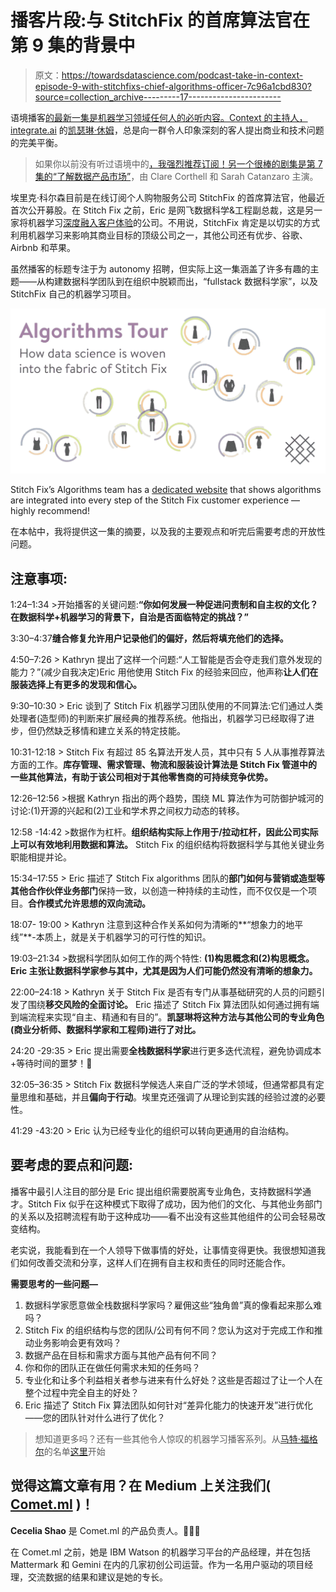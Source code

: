 # 播客片段:与 StitchFix 的首席算法官在第 9 集的背景中

> 原文：<https://towardsdatascience.com/podcast-take-in-context-episode-9-with-stitchfixs-chief-algorithms-officer-7c96a1cbd830?source=collection_archive---------17----------------------->

语境播客[的最新一集是机器学习领域任何人的必听内容。Context 的主持人，](https://www.integrate.ai/podcast/) [integrate.ai](https://medium.com/u/dbf4eb8c5945?source=post_page-----7c96a1cbd830--------------------------------) 的[凯瑟琳·休姆](https://medium.com/u/376d12f93382?source=post_page-----7c96a1cbd830--------------------------------)，总是向一群令人印象深刻的客人提出商业和技术问题的完美平衡。

> 如果你以前没有听过语境中的[，我强烈推荐订阅！另一个很棒的剧集是第 7 集的](https://www.integrate.ai/podcast/)[“了解数据产品市场”](https://www.integrate.ai/podcast/2018/4/29/episode-7-understanding-the-marketplace-for-data-products-with-clare-corthell-sarah-catanzaro)，由 Clare Corthell 和 Sarah Catanzaro 主演。

埃里克·科尔森目前是在线订阅个人购物服务公司 StitchFix 的首席算法官，他最近首次公开募股。在 Stitch Fix 之前，Eric 是网飞数据科学&工程副总裁，这是另一家将机器学习[深度融入客户体验](https://medium.com/netflix-techblog/using-machine-learning-to-improve-streaming-quality-at-netflix-9651263ef09f)的公司。不用说，StitchFix 肯定是以切实的方式利用机器学习来影响其商业目标的顶级公司之一，其他公司还有优步、谷歌、Airbnb 和苹果。

虽然播客的标题专注于为 autonomy 招聘，但实际上这一集涵盖了许多有趣的主题——从构建数据科学团队到在组织中脱颖而出，“fullstack 数据科学家”，以及 StitchFix 自己的机器学习项目。

![](img/e45d5fc827a5465f2f5c3e39d4fbc57c.png)

Stitch Fix’s Algorithms team has a [dedicated website](https://algorithms-tour.stitchfix.com/) that shows algorithms are integrated into every step of the Stitch Fix customer experience — highly recommend!

在本帖中，我将提供这一集的摘要，以及我的主要观点和听完后需要考虑的开放性问题。

## 注意事项:

1:24–1:34 >开始播客的关键问题:**“你如何发展一种促进问责制和自主权的文化？在数据科学+机器学习的背景下，自治是否面临特定的挑战？”**

3:30–4:37**缝合修复允许用户记录他们的偏好，然后将填充他们的选择。**

4:50–7:26 > Kathryn 提出了这样一个问题:“人工智能是否会夺走我们意外发现的能力？”(减少自我决定)Eric 用他使用 Stitch Fix 的经验来回应，他声称**让人们在服装选择上有更多的发现和信心。**

9:30–10:30 > Eric 谈到了 Stitch Fix 机器学习团队使用的不同算法:它们通过人类处理者(造型师)的判断来扩展经典的推荐系统。他指出，机器学习已经取得了进步，但仍然缺乏移情和建立关系的特定技能。

10:31-12:18 > Stitch Fix 有超过 85 名算法开发人员，其中只有 5 人从事推荐算法方面的工作。**库存管理、需求管理、物流和服装设计算法是 Stitch Fix 管道中的一些其他算法，有助于该公司相对于其他零售商的可持续竞争优势。**

12:26–12:56 >根据 Kathryn 指出的两个趋势，围绕 ML 算法作为可防御护城河的讨论:(1)开源的兴起和(2)工业和学术界之间权力动态的转移。

12:58 -14:42 >数据作为杠杆。**组织结构实际上作用于/拉动杠杆，因此公司实际上可以有效地利用数据和算法。** Stitch Fix 的组织结构将数据科学与其他关键业务职能相提并论。

15:34–17:55 > Eric 描述了 Stitch Fix algorithms 团队的**部门如何与营销或造型等其他合作伙伴业务部门**保持一致，以创造一种持续的主动性，而不仅仅是一个项目。**合作模式允许思想的双向流动。**

18:07- 19:00 > Kathryn 注意到这种合作关系如何为清晰的**“想象力的地平线”**-本质上，就是关于机器学习的可行性的知识。

19:03–21:34 >数据科学团队如何工作的两个特性: **(1)构思概念和(2)构思概念。Eric 主张让数据科学家参与其中，尤其是因为人们可能仍然没有清晰的想象力。**

22:00–24:18 > Kathryn 关于 Stitch Fix 是否有专门从事基础研究的人员的问题引发了围绕**移交风险的全面讨论。** Eric 描述了 Stitch Fix 算法团队如何通过拥有端到端流程来实现“自主、精通和有目的”。**凯瑟琳将这种方法与其他公司的专业角色(商业分析师、数据科学家和工程师)进行了对比。**

24:20 -29:35 > Eric 提出需要**全栈数据科学家**进行更多迭代流程，避免协调成本+等待时间的噩梦！🦄

32:05–36:35 > Stitch Fix 数据科学候选人来自广泛的学术领域，但通常都具有定量思维和基础，并且**偏向于行动**。埃里克还强调了从理论到实践的经验过渡的必要性。

41:29 -43:20 > Eric 认为已经专业化的组织可以转向更通用的自治结构。

## 要考虑的要点和问题:

播客中最引人注目的部分是 Eric 提出组织需要脱离专业角色，支持数据科学通才。Stitch Fix 似乎在这种模式下取得了成功，因为他们的文化、与其他业务部门的关系以及招聘流程有助于这种成功——看不出没有这些其他组件的公司会轻易改变结构。

老实说，我能看到在一个人领导下做事情的好处，让事情变得更快。我很想知道我们如何改善交流和分享，这样人们在拥有自主权和责任的同时还能合作。

**需要思考的一些问题—**

1.  数据科学家愿意做全栈数据科学家吗？雇佣这些“独角兽”真的像看起来那么难吗？
2.  Stitch Fix 的组织结构与您的团队/公司有何不同？您认为这对于完成工作和推动业务影响会更有效吗？
3.  数据产品在目标和需求方面与其他产品有何不同？
4.  你和你的团队正在做任何需求未知的任务吗？
5.  专业化和让多个利益相关者参与进来有什么好处？这些是否超过了让一个人在整个过程中完全自主的好处？
6.  Eric 描述了 Stitch Fix 算法团队如何针对“差异化能力的快速开发”进行优化——您的团队针对什么进行了优化？

> 想知道更多吗？还有一些其他令人惊叹的机器学习播客系列。从[马特·福格尔](https://medium.com/u/485f5a6213b1?source=post_page-----7c96a1cbd830--------------------------------)的名单[这里](https://medium.com/swlh/the-7-best-data-science-and-machine-learning-podcasts-e8f0d5a4a419)开始

## 觉得这篇文章有用？在 Medium 上关注我们( [Comet.ml](https://medium.com/comet-ml) )！

**Cecelia Shao** 是 Comet.ml 的产品负责人。🚀🚀🚀

在 Comet.ml 之前，她是 IBM Watson 的机器学习平台的产品经理，并在包括 Mattermark 和 Gemini 在内的几家初创公司运营。作为一名用户驱动的项目经理，交流数据的结果和建议是她的专长。